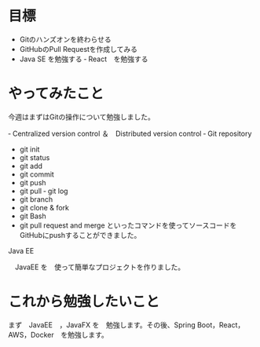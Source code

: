 # 目標

- Gitのハンズオンを終わらせる
- GitHubのPull Requestを作成してみる
- Java SE を勉強する
‐ React　を勉強する

# やってみたこと

今週はまずはGitの操作について勉強しました。  

‐ Centralized version control ＆　Distributed version control
‐ Git repository
- git init
- git status
- git add
- git commit
- git push
- git pull
‐ git log
- git branch
- git clone & fork
- git Bash
- git pull request and merge
といったコマンドを使ってソースコードをGitHubにpushすることができました。

Java EE

　JavaEE を　使って簡単なプロジェクトを作りました。

# これから勉強したいこと

まず　JavaEE　，JavaFX を　勉強します。その後、Spring Boot，React，AWS，Docker　を勉強します。


